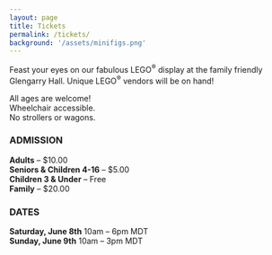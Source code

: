```yaml
---
layout: page
title: Tickets
permalink: /tickets/
background: '/assets/minifigs.png'
---
```


Feast your eyes on our fabulous LEGO<sup>®</sup> display at the family
friendly Glengarry Hall. Unique LEGO<sup>®</sup> vendors will be on hand!

All ages are welcome!<br/>
Wheelchair accessible.<br/>
No strollers or wagons.

### ADMISSION

<b>Adults</b> – $10.00<br>
<b>Seniors &amp; Children 4-16</b> – $5.00<br>
<b>Children 3 &amp; Under</b> – Free<br>
<b>Family</b> – $20.00


### DATES

<b>Saturday, June 8th</b> 10am – 6pm MDT<br>
<b>Sunday, June 9th</b> 10am – 3pm MDT